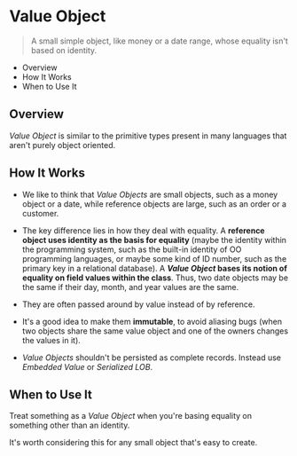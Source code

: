 # Value Object

> A small simple object, like money or a date range, whose equality isn't based on identity.

* Overview
* How It Works
* When to Use It

## Overview

*Value Object* is similar to the primitive types present in many languages that aren't purely object oriented.

## How It Works

* We like to think that *Value Objects* are small objects, such as a money object or a date, while reference objects are large, such as an order or a customer.

* The key difference lies in how they deal with equality. A **reference object uses identity as the basis for equality** (maybe the identity within the programming system, such as the built-in identity of OO programming languages, or maybe some kind of ID number, such as the primary key in a relational database). A **_Value Object_ bases its notion of equality on field values within the class**. Thus, two date objects may be the same if their day, month, and year values are the same.

* They are often passed around by value instead of by reference.

* It's a good idea to make them **immutable**, to avoid aliasing bugs (when two objects share the same value object and one of the owners changes the values in it).

* *Value Objects* shouldn't be persisted as complete records. Instead use *Embedded Value* or *Serialized LOB*.

## When to Use It

Treat something as a *Value Object* when you're basing equality on something other than an identity.

It's worth considering this for any small object that's easy to create.
